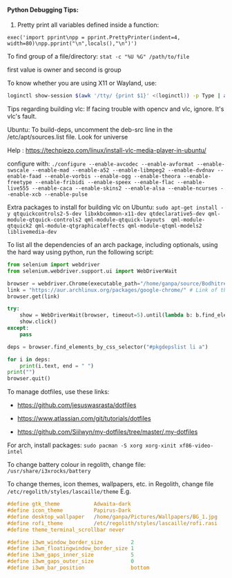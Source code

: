 #### Python Debugging Tips:

1. Pretty print all variables defined inside a function:
```
exec('import pprint\npp = pprint.PrettyPrinter(indent=4, width=80)\npp.pprint("\n",locals(),"\n")')
```

To find group of a file/directory: `stat -c "%U %G" /path/to/file`

first value is owner and second is group

To know whether you are using X11 or Wayland, use:

```sh
loginctl show-session $(awk '/tty/ {print $1}' <(loginctl)) -p Type | awk -F= '{print $2}'
```

Tips regarding building vlc:
If facing trouble with opencv and vlc, ignore. It's vlc's fault.

Ubuntu:
To build-deps, uncomment the deb-src line in the /etc/apt/sources.list file. Look for universe

Help : https://techpiezo.com/linux/install-vlc-media-player-in-ubuntu/

configure with:
```./configure --enable-avcodec --enable-avformat --enable-swscale --enable-mad --enable-a52 --enable-libmpeg2 --enable-dvdnav --enable-faad --enable-vorbis --enable-ogg --enable-theora --enable-freetype --enable-fribidi --enable-speex --enable-flac --enable-live555 --enable-caca --enable-skins2 --enable-alsa --enable-ncurses --enable-xcb --enable-pulse```

Extra packages to install for building vlc on Ubuntu:
```sudo apt-get install -y qtquickcontrols2-5-dev libxkbcommon-x11-dev qtdeclarative5-dev qml-module-qtquick-controls2 qml-module-qtquick-layouts  qml-module-qtquick2 qml-module-qtgraphicaleffects qml-module-qtqml-models2 liblivemedia-dev```

To list all the dependencies of an arch package, including optionals, using the hard way using python, run the following script:
```python
from selenium import webdriver
from selenium.webdriver.support.ui import WebDriverWait

browser = webdriver.Chrome(executable_path="/home/ganpa/source/Bodhitree-Scrapper/assets/chromedriver_linux")
link = "https://aur.archlinux.org/packages/google-chrome/" # Link of the package
browser.get(link)

try:
    show = WebDriverWait(browser, timeout=5).until(lambda b: b.find_element_by_css_selector("#pkgdepslistlink"))
    show.click()
except:
    pass

deps = browser.find_elements_by_css_selector("#pkgdepslist li a")

for i in deps:
    print(i.text, end = " ")
print("")
browser.quit()
```

To manage dotfiles, use these links:

* https://github.com/jesuswasrasta/dotfiles

* https://www.atlassian.com/git/tutorials/dotfiles

* https://github.com/Siilwyn/my-dotfiles/tree/master/.my-dotfiles

For arch, install packages:
`sudo pacman -S xorg xorg-xinit xf86-video-intel`

To change battery colour in regolith, change file:
`/usr/share/i3xrocks/battery`

To change themes, icon themes, wallpapers, etc. in Regolith, change file ```/etc/regolith/styles/lascaille/theme```
E.g.
```C
#define gtk_theme           Adwaita-dark
#define icon_theme          Papirus-Dark
#define desktop_wallpaper   /home/ganpa/Pictures/Wallpapers/BG_1.jpg
#define rofi_theme          /etc/regolith/styles/lascaille/rofi.rasi
#define theme_terminal_scrollbar never

#define i3wm_window_border_size         2
#define i3wm_floatingwindow_border_size 1
#define i3wm_gaps_inner_size            5
#define i3wm_gaps_outer_size            0
#define i3wm_bar_position               bottom
```
